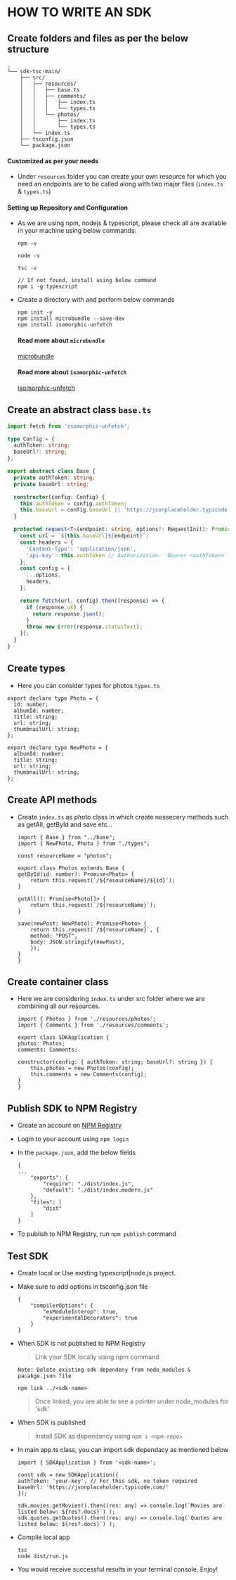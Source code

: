 # HOW TO WRITE AN SDK

## Create folders and files as per the below structure
```
.
└── sdk-tsc-main/
    ├── src/
    │   ├── resources/
    │   │   ├── base.ts
    │   │   ├── comments/
    │   │   │   ├── index.ts
    │   │   │   └── types.ts
    │   │   └── photos/
    │   │       ├── index.ts
    │   │       └── types.ts
    │   └── index.ts
    ├── tsconfig.json
    └── package.json
```
#### Customized as per your needs
- Under `resources` folder you can create your own resource for which you need an endpoints are to be called along with two major files (`index.ts` & `types.ts`)

#### Setting up Repository and Configuration
- As we are using npm, nodejs & typescript, please check all are available in your machine using below commands:
  ```
  npm -v
  ```
  ```
  node -v
  ```
  ```
  tsc -v 
  
  // If not found, install using below command
  npm i -g typescript
  ```
- Create a directory with <sdk-name> and perform below commands
  ```
  npm init -y
  npm install microbundle --save-dev
  npm install isomorphic-unfetch
  ```

  #### Read more about `microbundle`
  [microbundle](`https://github.com/developit/microbundle)

  #### Read more about `isomorphic-unfetch`
  [isomorphic-unfetch](https://github.com/developit/unfetch/tree/main/packages/isomorphic-unfetch)

## Create an abstract class `base.ts`
```base.ts
import fetch from 'isomorphic-unfetch';

type Config = {
  authToken: string;
  baseUrl?: string;
};

export abstract class Base {
  private authToken: string;
  private baseUrl: string;

  constructor(config: Config) {
    this.authToken = config.authToken;
    this.baseUrl = config.baseUrl || 'https://jsonplaceholder.typicode.com'; // Passing default URL
  }

  protected request<T>(endpoint: string, options?: RequestInit): Promise<T> {
    const url = `${this.baseUrl}${endpoint}`;
    const headers = {
      'Content-Type': 'application/json',
      'api-key': this.authToken // Authorization: 'Bearer <authToken>'
    };
    const config = {
      ...options,
      headers,
    };

    return fetch(url, config).then((response) => {
      if (response.ok) {
        return response.json();
      }
      throw new Error(response.statusText);
    });
  }
}
```
## Create types
- Here you can consider types for photos `types.ts`
```
export declare type Photo = {
  id: number;
  albumId: number;
  title: string;
  url: string;
  thumbnailUrl: string;
};

export declare type NewPhoto = {
  albumId: number;
  title: string;
  url: string;
  thumbnailUrl: string;
};
```
## Create API methods
- Create `index.ts` as photo class in which create nessecery methods such as getAll, getById and save etc...
    ```
    import { Base } from "../base";
    import { NewPhoto, Photo } from "./types";

    const resourceName = "photos";

    export class Photos extends Base {
    getById(id: number): Promise<Photo> {
        return this.request(`/${resourceName}/${id}`);
    }

    getAll(): Promise<Photo[]> {
        return this.request(`/${resourceName}`);
    }

    save(newPost: NewPhoto): Promise<Photo> {
        return this.request(`/${resourceName}`, {
        method: "POST",
        body: JSON.stringify(newPost),
        });
    }
    }
    ```
## Create container class
- Here we are considering `index.ts` under src folder where we are combining all our resources.
    ```
    import { Photos } from './resources/photos';
    import { Comments } from './resources/comments';

    export class SDKApplication {
    photos: Photos;
    comments: Comments;

    constructor(config: { authToken: string; baseUrl?: string }) {
        this.photos = new Photos(config);
        this.comments = new Comments(config);
    }
    }
    ```

## Publish SDK to NPM Registry
- Create an account on [NPM Registry](https://www.npmjs.com/)

- Login to your account using `npm login`

- In the `package.json`, add the below fields
  ```
  {
  ...
      "exports": {
          "require": "./dist/index.js",
          "default": "./dist/index.modern.js"
      },
      "files": [
          "dist"
      ]
  }
  ```
- To publish to NPM Registry, run `npm publish` command

## Test SDK

- Create local or Use existing typescript|node.js project.

- Make sure to add options in tsconfig.json file
    ```
    {
        "compilerOptions": {
            "esModuleInterop": true,
            "experimentalDecorators": true
        }
    }
    ```
- When SDK is not published to NPM Registry

  > Link your SDK locally using npm command

    `Note: Delete existing sdk dependeny from node_modules & pacakge.json file`
    ```
    npm link ../<sdk-name>
    ```

  > Once linked, you are able to see a pointer under node_modules for 'sdk'

- When SDK is published

  > Install SDK as dependency using `npm i <npm-repo>`

- In main app.ts class, you can import sdk dependacy as mentioned below
    ```
    import { SDKApplication } from '<sdk-name>';

    const sdk = new SDKApplication({
    authToken: 'your-key', // For this sdk, no token required
    baseUrl: 'https://jsonplaceholder.typicode.com/'
    });

    sdk.movies.getMovies().then((res: any) => console.log(`Movies are listed below: ${res?.docs}`) );
    sdk.quotes.getQuotes().then((res: any) => console.log(`Quotes are listed below: ${res?.docs}`) );
    ```
- Compile local app
  ```
  tsc
  node dist/run.js
  ```

- You would receive successful results in your terminal console. Enjoy! 